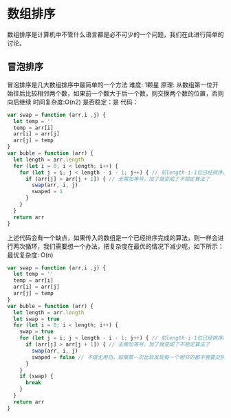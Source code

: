 # 数组排序
数组排序是计算机中不管什么语言都是必不可少的一个问题，我们在此进行简单的讨论。
## 冒泡排序
冒泡排序是几大数组排序中最简单的一个方法
难度: 1颗星
原理: 从数组第一位开始往后比较相邻两个数，如果前一个数大于后一个数，则交换两个数的位置，否则向后继续
时间复杂度:O(n2)
是否稳定：是
代码：
```javascript
var swap = function (arr,i ,j) {
  let temp = ''
  temp = arr[i]
  arr[i] = arr[j]
  arr[j] = temp
}
var buble = function (arr) {
  let length = arr.length
  for (let i = 0; i < length; i++) {
    for (let j = i; j < length - i - 1; j++) { // 前length-i-1位已经排序成功
      if (arr[j] > arr[j + 1]) { // 无需加等号，加了就变成了不稳定算法了
        swap(arr, i, j)
        swaped = 1
      }
    }
  }
  return arr
}
```
上述代码会有一个缺点，如果传入的数组是一个已经排序完成的算法，则一样会进行两次循环，我们需要想一个办法，把复杂度在最优的情况下减少呢，如下所示：
最优复杂度: O(n)
```javascript
var swap = function (arr,i ,j) {
  let temp = ''
  temp = arr[i]
  arr[i] = arr[j]
  arr[j] = temp
}
var buble = function (arr) {
  let length = arr.length
  let swap = true
  for (let i = 0; i < length; i++) {
    swap = true
    for (let j = i; j < length - i - 1; j++) { // 前length-i-1位已经排序成功
      if (arr[j] > arr[j + 1]) { // 无需加等号，加了就变成了不稳定算法了
        swap(arr, i, j)
        swaped = false // 不做无用功，如果第一次比较发现每一个相邻的都不需要交换，则证明是有序数组
      }
    }
    if (swap) {
      break
    }
  }
  return arr
}
```